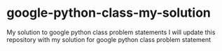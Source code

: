 # google-python-class-my-solution
My solution to google python class problem statements
I will update this repository with my solution for google python class problem statement
